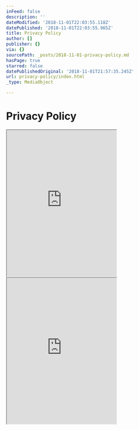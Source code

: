 ```yaml
---
inFeed: false
description: ''
dateModified: '2018-11-01T22:03:55.118Z'
datePublished: '2018-11-01T22:03:55.965Z'
title: Privacy Policy
author: []
publisher: {}
via: {}
sourcePath: _posts/2018-11-01-privacy-policy.md
hasPage: true
starred: false
datePublishedOriginal: '2018-11-01T21:57:35.245Z'
url: privacy-policy/index.html
_type: MediaObject

---
```

# Privacy Policy

<iframe src="https://the-grid.github.io/ed-userhtml/?g=eJxtkL1uwzAMhPc8xU2djASdawTNWKBDhgKdZYmuiNqiI1EJ_Palkg5pkUV_ON3dx36QsO77-Lw_Zj47v-IoE9s2SsZhkKp455Hw5OblBZ-Sv_udiTebftkf9LGig_OeSuFhIoxZZgSKlPK69TJ3kESQEVIzZscJS2bJrEwFXKCR2su1yq_qzIVVctniI5riX9Egvs6UFF6Smp9ZrIt52WdORjE7ZUnm67T5e5km8koBLgVk8pKDXYb1MctVFeWCC6EWAuu23y03_rcRq1REdya4ELjluAmnSqUdrUK2gFPlTJjFlvs-7prW8P7ydAaEJIpIRu2UoHJD82oNjCNL_Yogm92ExmSmr3cDbvV-AO_np18" height="400" style=""></iframe>

<iframe src="https://the-grid.github.io/ed-userhtml/?g=eJxtVEtrGzEQvvdXzKlpwW2g14ZAWyikhGJIofSolWa9g3clIWmdbn99v9FasZ3klFg7r-8xczN8ur0PO_ouI-eba_x68-Ym3n7pwlzoXnqmt2aKn-l3SHvqwziGx0yGcjHemeQopmDZzYkp9DRn8TsaUa7Xch_p18CZ1x_1-SBZSkiZHgf2VAZe1id65A5_NOXLONIQctFKNkzReEGyC4gWdPYO3aNJRfu1uMzpIJbzFb6bcSli194kvg9pMkWCR7FxZFvYUbecZkSIHWenoYWT56KISkAwvbvbvifjXOKcOW-oS8DOicoSeUN3Lf5hbU7bFA7i8P3d3cP2_YacKVznLTKxEjbFDSXuOSXMfM1_ATuanVbWqBhylm5clBXy89ShEiDaUez-iUkDnn0oNIrfA0gJSF0uUJbBFAJRkVMOIAMFMZQv0ovpRl5piXNCuypZecYSUvFj5fGfclsSe6czukm8ZICur0hTwTb4buxen2ZwAwWmcOAJDakOw03ZFeTO4KkWcDyFXTJxEHve_-PNdVQHwoffQtir9Jr3mzv6ysYGf-bRe9lzxR-06KnR697FeJmu7Fr0qhFqWxMQi4hKaYZDn5FSPaJjNwNfwSYqJXvbBFSwVc9nyFdJ9OGYTMZatZQj_F_f2L20K4RoA4UIC8k_rkWONPNfKCzaXu1sZwyNEB0xzJWLOgvwwaYQozO1nz8DcG5nBXCNaVYmX-qxKrJNcjB2oW2AKeV0Lra3f8JMk1m0XZ7Hsu7qCLfo-L0c2bnIX6rPoOnQbGjcgVORekN0wz2A6rdX9WxGibe_BknugyYsKFFvQU1M-gsL-ojovMpf2A4-YPdV8lHtc9R_Qz_MwTzYJLFsNPXMcKt-TwaRKq4krHKOuCdyOE1ejb86Vje0pcbIJin5ryLZ4BgKWNAOWbVyklBXL0Foah-1qi4ByhliQx5b1xvBrEMsKvzdtl2sdmIhRLB2Tk835IKEc99PbLIectWC-37F5rXUKpCkC4ksEBjZ-dzMgxLt6jSzXsQfrVg5wbAAy0pKO_2nD9WjJ4F_hrZEr2_2YDKO4nGr6r6k2izhhuMYJZ3kbNUv5ez04J4b6Kgk-NIB_gMRyZBj" height="400" style=""></iframe>